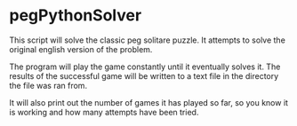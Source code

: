 pegPythonSolver
========
This script will solve the classic peg solitare puzzle.
It attempts to solve the original english version of the problem. 

The program will play the game constantly until it eventually solves it.
The results of the successful game will be written to a text file in the directory the file was ran from.

It will also print out the number of games it has played so far, so you know it is working and how many attempts have been tried.
